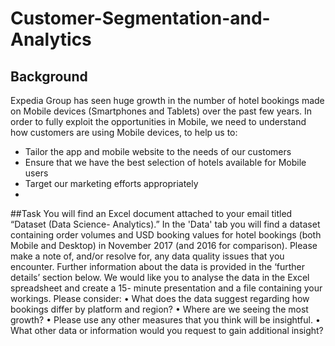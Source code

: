# Customer-Segmentation-and-Analytics

## Background
Expedia Group has seen huge growth in the number of hotel bookings made on Mobile devices (Smartphones and Tablets) over the past few years. 
In order to fully exploit the opportunities in Mobile, we need to understand how customers are using Mobile devices, to help us to:
- Tailor the app and mobile website to the needs of our customers
- Ensure that we have the best selection of hotels available for Mobile users
- Target our marketing efforts appropriately
- 
##Task
You will find an Excel document attached to your email titled “Dataset (Data Science- Analytics).”  In the 'Data' tab you will find a dataset containing order volumes and USD booking values for hotel bookings (both Mobile and Desktop) in November 2017 (and 2016 for comparison). Please make a note of, and/or resolve for, any data quality issues that you encounter. Further information about the data is provided in the ‘further details’ section below. 
We would like you to analyse the data in the Excel spreadsheet and create a 15- minute presentation and a file containing your workings. Please consider: 
•	What does the data suggest regarding how bookings differ by platform and region?
•	Where are we seeing the most growth? 
•	Please use any other measures that you think will be insightful. 
•	What other data or information would you request to gain additional insight? 
